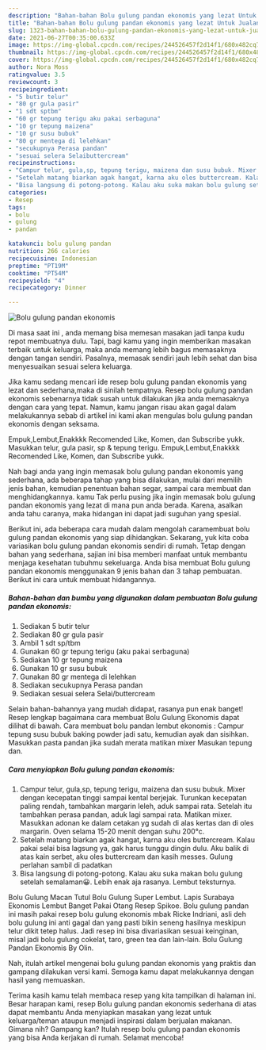 ```yaml
---
description: "Bahan-bahan Bolu gulung pandan ekonomis yang lezat Untuk Jualan"
title: "Bahan-bahan Bolu gulung pandan ekonomis yang lezat Untuk Jualan"
slug: 1323-bahan-bahan-bolu-gulung-pandan-ekonomis-yang-lezat-untuk-jualan
date: 2021-06-27T00:35:00.633Z
image: https://img-global.cpcdn.com/recipes/244526457f2d14f1/680x482cq70/bolu-gulung-pandan-ekonomis-foto-resep-utama.jpg
thumbnail: https://img-global.cpcdn.com/recipes/244526457f2d14f1/680x482cq70/bolu-gulung-pandan-ekonomis-foto-resep-utama.jpg
cover: https://img-global.cpcdn.com/recipes/244526457f2d14f1/680x482cq70/bolu-gulung-pandan-ekonomis-foto-resep-utama.jpg
author: Nora Moss
ratingvalue: 3.5
reviewcount: 3
recipeingredient:
- "5 butir telur"
- "80 gr gula pasir"
- "1 sdt sptbm"
- "60 gr tepung terigu aku pakai serbaguna"
- "10 gr tepung maizena"
- "10 gr susu bubuk"
- "80 gr mentega di lelehkan"
- "secukupnya Perasa pandan"
- "sesuai selera Selaibuttercream"
recipeinstructions:
- "Campur telur, gula,sp, tepung terigu, maizena dan susu bubuk. Mixer dengan kecepatan tinggi sampai kental berjejak. Turunkan kecepatan paling rendah, tambahkan margarin leleh, aduk sampai rata. Setelah itu tambahkan perasa pandan, aduk lagi sampai rata. Matikan mixer. Masukkan adonan ke dalam cetakan yg sudah di alas kertas dan di oles margarin. Oven selama 15-20 menit dengan suhu 200°c."
- "Setelah matang biarkan agak hangat, karna aku oles buttercream. Kalau pakai selai bisa lagsung ya, gak harus tunggu dingin dulu. Aku balik di atas kain serbet, aku oles buttercream dan kasih messes. Gulung perlahan sambil di padatkan"
- "Bisa langsung di potong-potong. Kalau aku suka makan bolu gulung setelah semalaman😀. Lebih enak aja rasanya. Lembut teksturnya."
categories:
- Resep
tags:
- bolu
- gulung
- pandan

katakunci: bolu gulung pandan 
nutrition: 266 calories
recipecuisine: Indonesian
preptime: "PT19M"
cooktime: "PT54M"
recipeyield: "4"
recipecategory: Dinner

---
```



![Bolu gulung pandan ekonomis](https://img-global.cpcdn.com/recipes/244526457f2d14f1/680x482cq70/bolu-gulung-pandan-ekonomis-foto-resep-utama.jpg)

Di masa  saat ini , anda memang bisa memesan masakan jadi tanpa kudu repot membuatnya dulu. Tapi, bagi kamu yang ingin memberikan masakan terbaik untuk keluarga, maka anda memang lebih bagus memasaknya dengan tangan sendiri. Pasalnya, memasak sendiri jauh lebih sehat dan bisa menyesuaikan sesuai selera keluarga.

Jika kamu sedang mencari ide resep bolu gulung pandan ekonomis yang lezat dan sederhana,maka di sinilah tempatnya. Resep bolu gulung pandan ekonomis  sebenarnya tidak susah untuk dilakukan jika anda memasaknya dengan cara yang tepat. Namun, kamu jangan risau akan gagal dalam melakukannya 
sebab di artikel ini kami akan mengulas bolu gulung pandan ekonomis dengan seksama.  

Empuk,Lembut,Enakkkk Recomended Like, Komen, dan Subscribe yukk. Masukkan telur, gula pasir, sp &amp; tepung terigu. Empuk,Lembut,Enakkkk Recomended Like, Komen, dan Subscribe yukk.

Nah bagi anda yang ingin memasak bolu gulung pandan ekonomis yang sederhana, ada beberapa tahap yang bisa dilakukan, mulai dari memilih jenis bahan, kemudian penentuan bahan segar, sampai cara membuat dan menghidangkannya. kamu Tak perlu pusing jika ingin memasak bolu gulung pandan ekonomis yang lezat di mana pun anda berada. Karena, asalkan anda  tahu caranya, maka hidangan ini dapat jadi suguhan yang spesial.

Berikut ini, ada beberapa cara mudah dalam mengolah caramembuat bolu gulung pandan ekonomis yang siap dihidangkan. Sekarang, yuk kita coba variasikan bolu gulung pandan ekonomis sendiri di rumah. Tetap dengan bahan yang sederhana, sajian ini bisa memberi manfaat untuk membantu menjaga kesehatan tubuhmu sekeluarga. Anda bisa membuat Bolu gulung pandan ekonomis menggunakan 9 jenis bahan dan 3 tahap pembuatan. Berikut ini cara untuk membuat hidangannya.

<!--inarticleads1-->

##### Bahan-bahan dan bumbu yang digunakan dalam pembuatan Bolu gulung pandan ekonomis:

1. Sediakan 5 butir telur
1. Sediakan 80 gr gula pasir
1. Ambil 1 sdt sp/tbm
1. Gunakan 60 gr tepung terigu (aku pakai serbaguna)
1. Sediakan 10 gr tepung maizena
1. Gunakan 10 gr susu bubuk
1. Gunakan 80 gr mentega di lelehkan
1. Sediakan secukupnya Perasa pandan
1. Sediakan sesuai selera Selai/buttercream


Selain bahan-bahannya yang mudah didapat, rasanya pun enak banget! Resep lengkap bagaimana cara membuat Bolu Gulung Ekonomis dapat dilihat di bawah. Cara membuat bolu pandan lembut ekonomis : Campur tepung susu bubuk baking powder jadi satu, kemudian ayak dan sisihkan. Masukkan pasta pandan jika sudah merata matikan mixer Masukan tepung dan. 

<!--inarticleads2-->

##### Cara menyiapkan Bolu gulung pandan ekonomis:

1. Campur telur, gula,sp, tepung terigu, maizena dan susu bubuk. Mixer dengan kecepatan tinggi sampai kental berjejak. Turunkan kecepatan paling rendah, tambahkan margarin leleh, aduk sampai rata. Setelah itu tambahkan perasa pandan, aduk lagi sampai rata. Matikan mixer. Masukkan adonan ke dalam cetakan yg sudah di alas kertas dan di oles margarin. Oven selama 15-20 menit dengan suhu 200°c.
1. Setelah matang biarkan agak hangat, karna aku oles buttercream. Kalau pakai selai bisa lagsung ya, gak harus tunggu dingin dulu. Aku balik di atas kain serbet, aku oles buttercream dan kasih messes. Gulung perlahan sambil di padatkan
1. Bisa langsung di potong-potong. Kalau aku suka makan bolu gulung setelah semalaman😀. Lebih enak aja rasanya. Lembut teksturnya.


Bolu Gulung Macan Tutul Bolu Gulung Super Lembut. Lapis Surabaya Ekonomis Lembut Banget Pakai Otang Resep Spikoe. Bolu gulung pandan ini masih pakai resep bolu gulung ekonomis mbak Ricke Indriani, asli deh bolu gulung ini anti gagal dan yang pasti bikin seneng hasilnya meskipun telur dikit tetep halus. Jadi resep ini bisa divariasikan sesuai keinginan, misal jadi bolu gulung cokelat, taro, green tea dan lain-lain. Bolu Gulung Pandan Ekonomis By Olin. 

Nah, itulah artikel mengenai  bolu gulung pandan ekonomis  yang praktis dan gampang dilakukan versi kami. Semoga kamu dapat melakukannya dengan hasil yang memuaskan. 

Terima kasih kamu telah membaca resep yang kita tampilkan di halaman ini. Besar harapan kami, resep  Bolu gulung pandan ekonomis sederhana di atas dapat membantu Anda menyiapkan masakan yang lezat untuk keluarga/teman ataupun menjadi inspirasi dalam berjualan makanan. Gimana nih? Gampang kan? Itulah resep bolu gulung pandan ekonomis yang bisa Anda kerjakan di rumah. Selamat mencoba!

